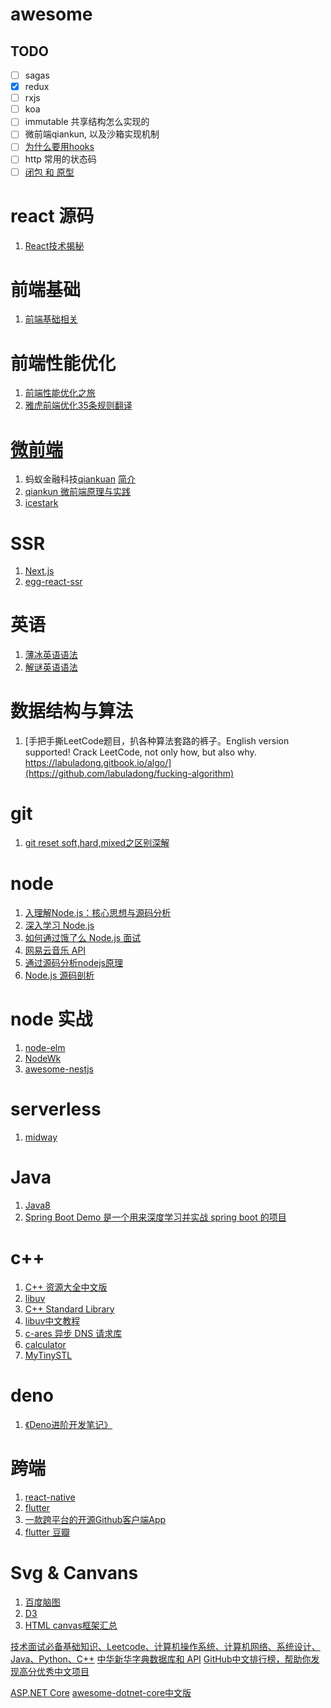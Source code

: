 # awesome


## TODO
- [ ] sagas
- [x] redux
- [ ] rxjs
- [ ] koa
- [ ] immutable 共享结构怎么实现的
- [ ] 微前端qiankun, 以及沙箱实现机制
- [ ] [为什么要用hooks](https://zhuanlan.zhihu.com/p/137183261)
- [ ] http 常用的状态码
- [ ] [闭包 和 原型](https://www.cnblogs.com/wangfupeng1988/p/3977924.html)

# react 源码
 1. [React技术揭秘](https://react.iamkasong.com/)

# 前端基础
 1. [前端基础相关](https://github.com/ljianshu/Blog)
 
# 前端性能优化
  1. [前端性能优化之旅](https://alienzhou.github.io/fe-performance-journey/#%E5%89%8D%E7%AB%AF%E9%9C%80%E8%A6%81%E6%80%A7%E8%83%BD%E4%BC%98%E5%8C%96%E4%B9%88%EF%BC%9F)
  2. [雅虎前端优化35条规则翻译](https://github.com/creeperyang/blog/issues/1)

# [微前端](https://github.com/YangW0223/awesome/issues/11)
  1. 蚂蚁金融科技[qiankuan](https://github.com/umijs/qiankun) [简介](https://qiankun.umijs.org/zh/guide/#%E4%BB%80%E4%B9%88%E6%98%AF%E5%BE%AE%E5%89%8D%E7%AB%AF)
  2. [qiankun 微前端原理与实践](https://zhuanlan.zhihu.com/p/333273402)
  3. [icestark](https://micro-frontends.ice.work/docs/guide)
  
# SSR
  1. [Next.js](https://github.com/vercel/next.js)
  2. [egg-react-ssr](https://github.com/ykfe/egg-react-ssr)
  
 # 英语
  1. [薄冰英语语法](https://github.com/oldwestenglish/grammar)
  2. [解谜英语语法](http://www.yinwang.org/blog-cn/2018/11/23/grammar)

# 数据结构与算法
  1.  [手把手撕LeetCode题目，扒各种算法套路的裤子。English version supported! Crack LeetCode, not only how, but also why. https://labuladong.gitbook.io/algo/](https://github.com/labuladong/fucking-algorithm)

# git
  1. [git reset soft,hard,mixed之区别深解](https://blog.csdn.net/zpf336/article/details/80896020)
  
# node
  1. [入理解Node.js：核心思想与源码分析](https://github.com/yjhjstz/deep-into-node)
  2. [深入学习 Node.js](https://github.com/semlinker/node-deep)
  3. [如何通过饿了么 Node.js 面试](https://github.com/ElemeFE/node-interview/tree/master/sections/zh-cn)
  4. [网易云音乐 API](https://github.com/Binaryify/NeteaseCloudMusicApi)
  5. [通过源码分析nodejs原理](https://github.com/theanarkh/understand-nodejs)
  6. [Node.js 源码剖析](https://theanarkh.github.io/understand-nodejs/chapter01-Node.js%E7%BB%84%E6%88%90%E5%92%8C%E5%8E%9F%E7%90%86/)
  
# node 实战
  1. [node-elm](https://github.com/bailicangdu/node-elm)
  2. [NodeWk](https://github.com/Wizzercn/NodeWk)
  3. [awesome-nestjs](https://github.com/juliandavidmr/awesome-nestjs)
 
# serverless
  1. [midway](https://github.com/midwayjs/midway)

# Java
  1. [Java8](https://github.com/LingCoder/OnJava8)
  2. [Spring Boot Demo 是一个用来深度学习并实战 spring boot 的项目](https://github.com/xkcoding/spring-boot-demo)

# c++
  1. [C++ 资源大全中文版](https://github.com/jobbole/awesome-cpp-cn)
  2. [libuv](https://github.com/libuv/libuv)
  3. [C++ Standard Library](https://github.com/microsoft/STL)
  4. [libuv中文教程](https://github.com/luohaha/Chinese-uvbook)
  5. [c-ares 异步 DNS 请求库](https://github.com/c-ares/c-ares)
  6. [calculator](https://github.com/microsoft/calculator)
  7. [MyTinySTL](https://github.com/Alinshans/MyTinySTL)
  

# deno
  1. [《Deno进阶开发笔记》](https://github.com/chenshenhai/deno_note)
  
  
 # 跨端
  1. [react-native](https://github.com/facebook/react-native)
  2. [flutter](https://github.com/flutter/flutter)
  3. [一款跨平台的开源Github客户端App](https://github.com/CarGuo/GSYGithubAPP)
  4. [flutter 豆瓣](https://github.com/kaina404/FlutterDouBan)
 
 # Svg & Canvans
  1. [百度脑图](https://github.com/fex-team/kityminder)
  2. [D3](https://github.com/d3/d3)
  3. [HTML canvas框架汇总](https://feizhaojun.com/?p=2149)

  [ 技术面试必备基础知识、Leetcode、计算机操作系统、计算机网络、系统设计、Java、Python、C++](https://github.com/CyC2018/CS-Notes)
  [中华新华字典数据库和 API](https://github.com/pwxcoo/chinese-xinhua)
  [GitHub中文排行榜，帮助你发现高分优秀中文项目](https://github.com/kon9chunkit/GitHub-Chinese-Top-Charts)

  [ASP.NET Core](https://github.com/dotnet/aspnetcore)
  [awesome-dotnet-core中文版](https://github.com/jasonhua95/awesome-dotnet-core)
 


